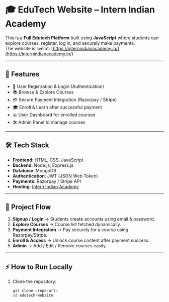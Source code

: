# 🎓 EduTech Website – Intern Indian Academy

This is a **Full Edutech Platform** built using **JavaScript** where students can explore courses, register, log in, and securely make payments.  
The website is live at: [https://internindianacademy.in/](https://internindianacademy.in/)

---

## 🚀 Features
- 🔑 User Registration & Login (Authentication)  
- 📚 Browse & Explore Courses  
- 💳 Secure Payment Integration (Razorpay / Stripe)  
- 🎓 Enroll & Learn after successful payment  
- 📊 User Dashboard for enrolled courses  
- 🛠️ Admin Panel to manage courses  

---

## 🛠️ Tech Stack
- **Frontend**: HTML, CSS, JavaScript  
- **Backend**: Node.js, Express.js  
- **Database**: MongoDB  
- **Authentication**: JWT (JSON Web Token)  
- **Payments**: Razorpay / Stripe API  
- **Hosting**: [Intern Indian Academy](https://internindianacademy.in/)  

---

## 📂 Project Flow
1. **Signup / Login** → Students create accounts using email & password.  
2. **Explore Courses** → Course list fetched dynamically.  
3. **Payment Integration** → Pay securely for a course using Razorpay/Stripe.  
4. **Enroll & Access** → Unlock course content after payment success.  
5. **Admin** → Add / Edit / Remove courses easily.  

---

## ⚡ How to Run Locally
1. Clone the repository:
   ```bash
   git clone <repo-url>
   cd edutech-website
